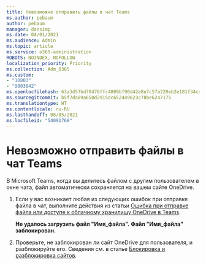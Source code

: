 ```yaml
---
title: Невозможно отправить файлы в чат Teams
ms.author: pebaum
author: pebaum
manager: dansimp
ms.date: 04/01/2021
ms.audience: Admin
ms.topic: article
ms.service: o365-administration
ROBOTS: NOINDEX, NOFOLLOW
localization_priority: Priority
ms.collection: Adm_O365
ms.custom:
- "10803"
- "9003042"
ms.openlocfilehash: 63a3d57bd78476ffc4009bf90d42e8e7c57a220eb2e181f34c4b7833552c66cc
ms.sourcegitcommit: b5f7da89a650d2915dc652449623c78be6247175
ms.translationtype: HT
ms.contentlocale: ru-RU
ms.lasthandoff: 08/05/2021
ms.locfileid: "54091768"
---
```

# <a name="unable-to-upload-files-to-teams-chat"></a>Невозможно отправить файлы в чат Teams

В Microsoft Teams, когда вы делитесь файлом с другим пользователем в окне чата, файл автоматически сохраняется на вашем сайте OneDrive.

1. Если у вас возникает любая из следующих ошибок при отправке файла в чат, выполните действия из статьи [Ошибка при отправке файла или доступе к облачному хранилищу OneDrive в Teams](https://go.microsoft.com/fwlink/?linkid=2156015).
    
    **Не удалось загрузить файл "Имя_файла".**
    **Файл "Имя_файла" заблокирован.**

1. Проверьте, не заблокирован ли сайт OneDrive для пользователя, и разблокируйте его. Сведения см. в статье [Блокировка и разблокировка сайтов](https://go.microsoft.com/fwlink/?linkid=2156016).